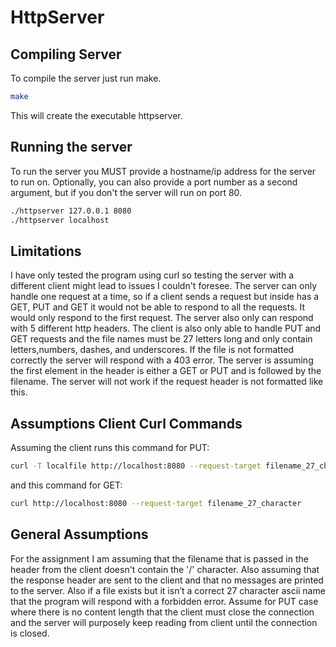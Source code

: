 # HttpServer



## Compiling Server

To compile the server just run make.

```bash
make
```
This will create the executable httpserver.

## Running the server

To run the server you MUST provide a hostname/ip address for the server to run on. Optionally, you can also provide a port number as a second argument, but if you don't the server will run on port 80.
```bash
./httpserver 127.0.0.1 8080
./httpserver localhost
```

## Limitations

I have only tested the program using curl so testing the server with a different client might lead to issues I couldn't foresee. The server can only handle one request at a time, so if a client sends a request but inside has a GET, PUT and GET it would not be able to respond to all the requests. It would only respond to the first request. The server also only can respond with 5 different http headers. The client is also only able to handle PUT and GET requests and the file names must be 27 letters long and only contain letters,numbers, dashes, and underscores. If the file is not formatted correctly the server will respond with a 403 error. The server is assuming the first element in the header is either a GET or PUT and is followed by the filename. The server will not work if the request header is not formatted like this.

## Assumptions Client Curl Commands

Assuming the client runs this command for PUT:
```bash
curl -T localfile http://localhost:8080 --request-target filename_27_character
```
and this command for GET:
```bash
curl http://localhost:8080 --request-target filename_27_character
```
## General Assumptions

For the assignment I am assuming that the filename that is passed in the header from the client doesn't contain the '/' character. Also assuming that the response header are sent to the client and that no messages are printed to the server. Also if a file exists but it isn’t a correct 27 character ascii name that the program will respond with a forbidden error. Assume for PUT case where there is no content length that the client must close the connection and the server will purposely keep reading from client until the connection is closed.

 
